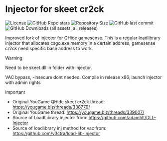 # Injector for skeet cr2ck
![License](https://img.shields.io/github/license/cframe1337/skeetcr4ck-injector)
![GitHub Repo stars](https://img.shields.io/github/stars/cframe1337/skeetcr4ck-injector)
![Repository Size](https://img.shields.io/github/repo-size/cframe1337/skeetcr4ck-injector)
![GitHub last commit](https://img.shields.io/github/last-commit/cframe1337/skeetcr4ck-injector)
![GitHub Downloads (all assets, all releases)](https://img.shields.io/github/downloads/cframe1337/skeetcr4ck-injector/total)

Improved fork of injector for QHide gamesense.
This is a regular loadlibrary injector that allocates csgo.exe memory in a certain address, gamesense cr2ck need specific base address to work.

> [!WARNING]  
> Need to be skeet.dll in folder with injector.

VAC bypass, -insecure dont needed.
Compile in release x86, launch injector with admin rights

> [!IMPORTANT]  
> - Original YouGame QHide skeet cr2ck thread: https://yougame.biz/threads/338779/
> - Original YouGame thread: https://yougame.biz/threads/339007/
> - Source of LoadLibrary injector from: https://github.com/adamhlt/DLL-Injector
> - Source of loadlibrary inj method for vac from: https://github.com/v3ctra/load-lib-injector
